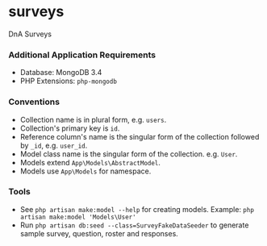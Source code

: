 # surveys
DnA Surveys

### Additional Application Requirements
 * Database: MongoDB 3.4
 * PHP Extensions: `php-mongodb`

### Conventions
 * Collection name is in plural form, e.g. `users`.
 * Collection's primary key is `id`.
 * Reference column's name is the singular form of the collection followed by `_id`, e.g. `user_id`.
 * Model class name is the singular form of the collection. e.g. `User`.
 * Models extend `App\Models\AbstractModel`.
 * Models use `App\Models` for namespace.
 
 
 ### Tools
 * See `php artisan make:model --help` for creating models. Example: `php artisan make:model 'Models\User'`
 * Run `php artisan db:seed --class=SurveyFakeDataSeeder` to generate sample survey, question, roster and responses.
